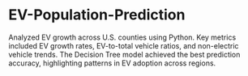 # EV-Population-Prediction
Analyzed EV growth across U.S. counties using Python. Key metrics included EV growth rates, EV-to-total vehicle ratios, and non-electric vehicle trends. The Decision Tree model achieved the best prediction accuracy, highlighting patterns in EV adoption across regions.
